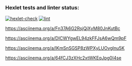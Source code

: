 ### Hexlet tests and linter status:
[![hexlet-check](https://github.com/pavla36/frontend-project-lvl1/actions/workflows/hexlet-check.yml/badge.svg)](https://github.com/pavla36/frontend-project-lvl1/actions/workflows/hexlet-check.yml)
[![lint](https://github.com/pavla36/frontend-project-lvl1/actions/workflows/main.yml/badge.svg)](https://github.com/pavla36/frontend-project-lvl1/actions/workflows/main.yml)
<!-- asciinema -->
https://asciinema.org/a/Fn37A6G2RsjQjXyM80JnKutBc
<!-- asciinema brain-calc-->
https://asciinema.org/a/DICWYgwEL94zkFFJsA6wQm9pF
<!-- asciinema brain-gcd-->
https://asciinema.org/a/lKmSnSGSP8zWPXyLUOvglnu5K
<!-- asciinema brain-progression-->
https://asciinema.org/a/64fCJ3zXHc2xtWKEqJpg0I4se